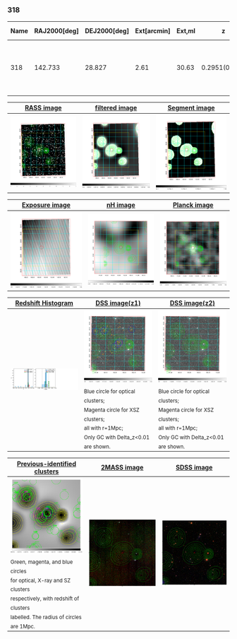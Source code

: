 <div STYLE="page-break-after: always;"></div>

### 318

|Name|RAJ2000[deg]|DEJ2000[deg] |Ext[arcmin]| Ext,ml | z | z_src| C|GC(XSZ,Delta_z<0.01)| GC(OPT,Delta_z<0.01)|GC| R_sig[arcmin] | R500[arcmin] | R500[Mpc]| CRsig[c/s] | CR500[c/s] |L500[1E44 erg/s]|F500[1E-12 erg/s/cm^2]| M500[1E14 Msun]|Tx[keV]|Cnt_sig|Beta|Rc[arcmin]|Comment|Alias|
|---|---|---|---|---|---|------|---|--------|---------|----------|---|---|---|---|---|---|---|---|---|---|---|---|---|---|
|318| 142.733| 28.827| 2.61| 30.63| 0.2951(0.005)| z1, z_xsz| B| F20, PSZ2, SPI, Tar| C, W| C, F20, N, PSZ2, SPI, Tar, W| 15.138| 4.087| 1.080| 0.087(0.031)| 0.077(0.027)| 4.383(0.822)| 1.578(0.296)| 4.85(0.42)| 6.25(0.35)| 56.1| 0.932(-0.088+0.050)| 4.896(-0.598+0.523)| -| k322|

|[RASS image](../image/318/318_img.pdf)|[filtered image](../image/318/318_fil.pdf)|[Segment image](../image/318/318_seg.pdf)|
|-------------------|--------------------|-------------------|
| <img src="../image/318/318_img.png" width="300">  | <img src="../image/318/318_fil.png" width="300">   | <img src="../image/318/318_seg.png" width="300">  |

|[Exposure image](../image/318/318_mex.pdf)| [nH image](../image/318/318_nh.pdf)| [Planck image](../image/318/318_p.pdf)|
|-------------------|--------------------|-------------------|
|<img src="../image/318/318_mex.png" width="300">   | <img src="../image/318/318_nh.png" width="300">    | <img src="../image/318/318_p.png" width="300"> |

|[Redshift Histogram](../image/318/318_zg.pdf) | [DSS image(z1)](../image/318/318_dss_z1.pdf)      |  [DSS image(z2)](../image/318/318_dss_z2.pdf)    |
|-------------------|--------------------|-------------------|
|<img src="../image/318/318_zg.png" width="300"> |<img src="../image/318/318_dss_z1.png" width="300"> <sub><br>Blue circle for optical clusters; <br>Magenta circle for XSZ clusters; <br>all with r=1Mpc; <br>Only GC with Delta_z<0.01 are shown. </sub>| <img src="../image/318/318_dss_z2.png" width="300"><sub><br>Blue circle for optical clusters; <br>Magenta circle for XSZ clusters; <br>all with r=1Mpc; <br>Only GC with Delta_z<0.01 are shown. </sub> |

|[Previous-identified clusters](../image/318/318_gc.pdf) | [2MASS image](../image/318/318_2mass.pdf)      |[SDSS image](../image/318/318_sdss.pdf)   |
|-------------------|-------------------|-------------------|
|<img src=../image/318/318_gc.png width="300"> <br><sub>Green, magenta, and blue circles <br>for optical, X-ray and SZ clusters <br>respectively, with redshift of clusters <br>labelled. The radius of circles <br>are 1Mpc.</sub>|<img src="../image/318/318_2mass.png" width="300">  | <img src="../image/318/318_sdss.png" width="300">  |




